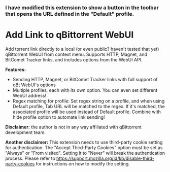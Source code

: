 ### I have modified this extension to show a button in the toolbar that opens the URL defined in the "Default" profile. 

# Add Link to qBittorrent WebUI

Add torrent link directly to a local (or even public? haven't tested that yet)
qBittorrent WebUI from context menu. Supports HTTP, Magnet, and BitComet Tracker
links, and includes options from the WebUI API.

__Features:__
* Sending HTTP, Magnet, or BitComet Tracker links with full support of qBt WebUI's options
* Multiple profiles, each with its own option. You can even set different WebUI address!
* Regex matching for profile: Set regex string on a profile, and when using Default profile, Tab URL will be matched to the regex. If it's matched, the associated profile will be used instead of Default profile. Combine with hide profile option to automate link sending!

__Disclaimer:__ the author is not in any way affiliated with qBittorrent development
team.

__Another disclaimer:__ This extension needs to use third-party cookie setting for
authentication. The "Accept Third-Party Cookies" option must be set as "Always"
or "From visited". Setting it to "Never" will break the authentication process.
Please refer to https://support.mozilla.org/id/kb/disable-third-party-cookies
for instructions on how to modify the setting.
